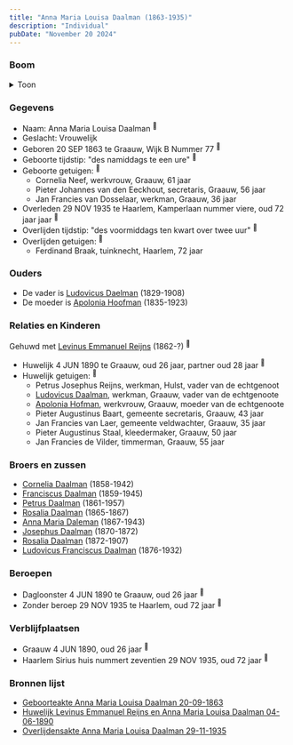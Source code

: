 ```yaml
---
title: "Anna Maria Louisa Daalman (1863-1935)"
description: "Individual"
pubDate: "November 20 2024"
---
```


### Boom
<details><summary>Toon</summary>

![test](https://www.plantuml.com/plantuml/svg/ZPDRRzim38NVzIk8zc5F1NnPDZi8qYwfisxe3Lktru2ssKIBB0MYt28eyj_7DbwIOSNIDuEYw8_d79rnG1_QnYXUQBj4ZmsKM2rcthMs7ZlZF0IFbkM8R51pNHDKsbU6Dj_KBCCA6cfAyhmfSI1FBgoMfFQcLWQPuKa1mCZvclpTN5SBIyo3GOFQ3eUGghLIx-3svLUiDZUEBjlQFUYgPJX7CWtQ8q26Br4K9Jd0SP5EUfEH37wwrsJgDGpw9PQhQUb2CDGVGW8tupk8C-c-Q0s7lKPUjCPCqTRJoZlcqWcEt8XZ-FhZ6k8yok2pHsmV1QoZ-RGKJQn6k73k_Y-OJ60ceo8jql_0v71zyrDWqfuCi86iPgR3HFbcXpn9_m4Qz1-fhhMTILiQmtanbl6zZozS4-6A8pWsUZOFApB6FGhRMdNYdPnq7QfRO5VeRaf1Zf8aLzlzhKMuGYyANBfMCuehkE-ADCFMqSE2915yBsu5-SDsjODg99sA-REAYDvGyvoSFtcX1sqbBKKZL2qP-4Rwb-KjNvgz9JK2bBmrBwTm-heVxpSvol9eQqSMlsf7ihCZYrM7kIkeCxArlDBV)
</details>

### Gegevens
- Naam: Anna Maria Louisa Daalman <sup><a href="../s00384/" style="text-decoration:none" title="Geboorteakte Anna Maria Louisa Daalman 20-09-1863">:link:</a></sup>
- Geslacht: Vrouwelijk
- Geboren 20 SEP 1863 te Graauw, Wijk B Nummer 77 <sup><a href="../s00384/" style="text-decoration:none" title="Geboorteakte Anna Maria Louisa Daalman 20-09-1863">:link:</a></sup>
- Geboorte tijdstip: "des namiddags te een ure" <sup><a href="../s00384/" style="text-decoration:none" title="Geboorteakte Anna Maria Louisa Daalman 20-09-1863">:link:</a></sup>
- Geboorte getuigen: <sup><a href="../s00384/" style="text-decoration:none" title="Geboorteakte Anna Maria Louisa Daalman 20-09-1863">:link:</a></sup>
  - Cornelia Neef, werkvrouw, Graauw, 61 jaar
  - Pieter Johannes van den Eeckhout, secretaris, Graauw, 56 jaar
  - Jan Francies van Dosselaar, werkman, Graauw, 36 jaar
- Overleden 29 NOV 1935 te Haarlem, Kamperlaan nummer viere, oud 72 jaar jaar <sup><a href="../s00408/" style="text-decoration:none" title="Overlijdensakte Anna Maria Louisa Daalman 29-11-1935">:link:</a></sup>
- Overlijden tijdstip: "des voormiddags ten kwart over twee uur" <sup><a href="../s00408/" style="text-decoration:none" title="Overlijdensakte Anna Maria Louisa Daalman 29-11-1935">:link:</a></sup>
- Overlijden getuigen: <sup><a href="../s00408/" style="text-decoration:none" title="Overlijdensakte Anna Maria Louisa Daalman 29-11-1935">:link:</a></sup>
  - Ferdinand Braak, tuinknecht, Haarlem, 72 jaar

### Ouders
- De vader is [Ludovicus Daelman](../i00029/) (1829-1908)
- De moeder is [Apolonia Hoofman](../i00028/) (1835-1923)

### Relaties en Kinderen

Gehuwd met [Levinus Emmanuel Reijns](../i00238/) (1862-?) <sup><a href="../s00396/" style="text-decoration:none" title="Huwelijk Levinus Emmanuel Reijns en Anna Maria Louisa Daalman 04-06-1890">:link:</a></sup>
- Huwelijk 4 JUN 1890 te Graauw, oud 26 jaar, partner oud 28 jaar <sup><a href="../s00396/" style="text-decoration:none" title="Huwelijk Levinus Emmanuel Reijns en Anna Maria Louisa Daalman 04-06-1890">:link:</a></sup>
- Huwelijk getuigen:  <sup><a href="../s00396/" style="text-decoration:none" title="Huwelijk Levinus Emmanuel Reijns en Anna Maria Louisa Daalman 04-06-1890">:link:</a></sup>
  - Petrus Josephus Reijns, werkman, Hulst, vader van de echtgenoot
  - [Ludovicus Daalman](../i00029/), werkman, Graauw, vader van de echtgenoote
  - [Apolonia Hofman](../i00028/), werkvrouw, Graauw, moeder van de echtgenoote
  - Pieter Augustinus Baart, gemeente secretaris, Graauw, 43 jaar
  - Jan Francies van Laer, gemeente veldwachter, Graauw, 35 jaar
  - Pieter Augustinus Staal, kleedermaker, Graauw, 50 jaar
  - Jan Francies de Vilder, timmerman, Graauw, 55 jaar

### Broers en zussen
- [Cornelia Daalman](../i00226/) (1858-1942)
- [Franciscus Daalman](../i00227/) (1859-1945)
- [Petrus Daalman](../i00228/) (1861-1957)
- [Rosalia Daalman](../i00230/) (1865-1867)
- [Anna Maria Daleman](../i00231/) (1867-1943)
- [Josephus Daalman](../i00232/) (1870-1872)
- [Rosalia Daalman](../i00233/) (1872-1907)
- [Ludovicus Franciscus Daalman](../i00234/) (1876-1932)

### Beroepen
- Dagloonster 4 JUN 1890 te Graauw, oud 26 jaar <sup><a href="../s00396/" style="text-decoration:none" title="Huwelijk Levinus Emmanuel Reijns en Anna Maria Louisa Daalman 04-06-1890">:link:</a></sup>
- Zonder beroep 29 NOV 1935 te Haarlem, oud 72 jaar <sup><a href="../s00408/" style="text-decoration:none" title="Overlijdensakte Anna Maria Louisa Daalman 29-11-1935">:link:</a></sup>

### Verblijfplaatsen
- Graauw  4 JUN 1890, oud 26 jaar  <sup><a href="../s00396/" style="text-decoration:none" title="Huwelijk Levinus Emmanuel Reijns en Anna Maria Louisa Daalman 04-06-1890">:link:</a></sup>
- Haarlem Sirius huis nummert zeventien 29 NOV 1935, oud 72 jaar  <sup><a href="../s00408/" style="text-decoration:none" title="Overlijdensakte Anna Maria Louisa Daalman 29-11-1935">:link:</a></sup>

### Bronnen lijst
- [Geboorteakte Anna Maria Louisa Daalman 20-09-1863](../s00384/)
- [Huwelijk Levinus Emmanuel Reijns en Anna Maria Louisa Daalman 04-06-1890](../s00396/)
- [Overlijdensakte Anna Maria Louisa Daalman 29-11-1935](../s00408/)